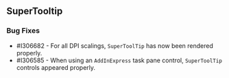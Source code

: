 ## SuperTooltip

### Bug Fixes

* \#I306682 - For all DPI scalings, `SuperToolTip` has now been rendered properly.
* \#I306585 - When using an `AddInExpress` task pane control, `SuperToolTip` controls appeared properly.
